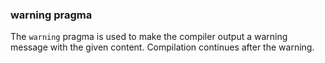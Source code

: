 
### warning pragma

The `warning` pragma is used to make the compiler output a warning
message with the given content. Compilation continues after the warning.

